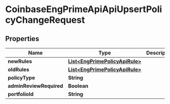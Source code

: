 
# CoinbaseEngPrimeApiApiUpsertPolicyChangeRequest

## Properties
Name | Type | Description | Notes
------------ | ------------- | ------------- | -------------
**newRules** | [**List&lt;EngPrimePolicyApiRule&gt;**](EngPrimePolicyApiRule.md) |  |  [optional]
**oldRules** | [**List&lt;EngPrimePolicyApiRule&gt;**](EngPrimePolicyApiRule.md) |  |  [optional]
**policyType** | **String** |  | 
**adminReviewRequired** | **Boolean** |  |  [optional]
**portfolioId** | **String** |  |  [optional]



